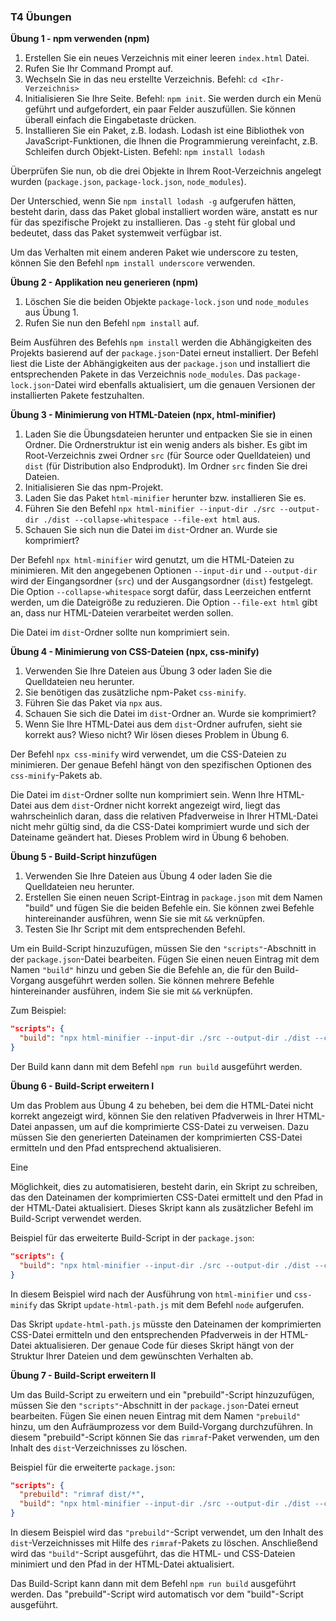 ### T4 Übungen

**Übung 1 - npm verwenden (npm)**

1. Erstellen Sie ein neues Verzeichnis mit einer leeren `index.html` Datei.
2. Rufen Sie Ihr Command Prompt auf.
3. Wechseln Sie in das neu erstellte Verzeichnis. Befehl: `cd <Ihr-Verzeichnis>`
4. Initialisieren Sie Ihre Seite. Befehl: `npm init`. Sie werden durch ein Menü geführt und aufgefordert, ein paar Felder auszufüllen. Sie können überall einfach die Eingabetaste drücken.
5. Installieren Sie ein Paket, z.B. lodash. Lodash ist eine Bibliothek von JavaScript-Funktionen, die Ihnen die Programmierung vereinfacht, z.B. Schleifen durch Objekt-Listen. Befehl: `npm install lodash`

Überprüfen Sie nun, ob die drei Objekte in Ihrem Root-Verzeichnis angelegt wurden (`package.json`, `package-lock.json`, `node_modules`).

Der Unterschied, wenn Sie `npm install lodash -g` aufgerufen hätten, besteht darin, dass das Paket global installiert worden wäre, anstatt es nur für das spezifische Projekt zu installieren. Das `-g` steht für global und bedeutet, dass das Paket systemweit verfügbar ist.

Um das Verhalten mit einem anderen Paket wie underscore zu testen, können Sie den Befehl `npm install underscore` verwenden.
<br>

**Übung 2 - Applikation neu generieren (npm)**
1. Löschen Sie die beiden Objekte `package-lock.json` und `node_modules` aus Übung 1.
2. Rufen Sie nun den Befehl `npm install` auf.

Beim Ausführen des Befehls `npm install` werden die Abhängigkeiten des Projekts basierend auf der `package.json`-Datei erneut installiert. Der Befehl liest die Liste der Abhängigkeiten aus der `package.json` und installiert die entsprechenden Pakete in das Verzeichnis `node_modules`. Das `package-lock.json`-Datei wird ebenfalls aktualisiert, um die genauen Versionen der installierten Pakete festzuhalten.

**Übung 3 - Minimierung von HTML-Dateien (npx, html-minifier)**

1. Laden Sie die Übungsdateien herunter und entpacken Sie sie in einen Ordner. Die Ordnerstruktur ist ein wenig anders als bisher. Es gibt im Root-Verzeichnis zwei Ordner `src` (für Source oder Quelldateien) und `dist` (für Distribution also Endprodukt). Im Ordner `src` finden Sie drei Dateien.
2. Initialisieren Sie das npm-Projekt.
3. Laden Sie das Paket `html-minifier` herunter bzw. installieren Sie es.
4. Führen Sie den Befehl `npx html-minifier --input-dir ./src --output-dir ./dist --collapse-whitespace --file-ext html` aus.
5. Schauen Sie sich nun die Datei im `dist`-Ordner an. Wurde sie komprimiert?

Der Befehl `npx html-minifier` wird genutzt, um die HTML-Dateien zu minimieren. Mit den angegebenen Optionen `--input-dir` und `--output-dir` wird der Eingangsordner (`src`) und der Ausgangsordner (`dist`) festgelegt. Die Option `--collapse-whitespace` sorgt dafür, dass Leerzeichen entfernt werden, um die Dateigröße zu reduzieren. Die Option `--file-ext html` gibt an, dass nur HTML-Dateien verarbeitet werden sollen.

Die Datei im `dist`-Ordner sollte nun komprimiert sein.

**Übung 4 - Minimierung von CSS-Dateien (npx, css-minify)**

1. Verwenden Sie Ihre Dateien aus Übung 3 oder laden Sie die Quelldateien neu herunter.
2. Sie benötigen das zusätzliche npm-Paket `css-minify`.
3. Führen Sie das Paket via `npx` aus.
4. Schauen Sie sich die Datei im `dist`-Ordner an. Wurde sie komprimiert?
5. Wenn Sie Ihre HTML-Datei aus dem `dist`-Ordner aufrufen, sieht sie korrekt aus? Wieso nicht? Wir lösen dieses Problem in Übung 6.

Der Befehl `npx css-minify` wird verwendet, um die CSS-Dateien zu minimieren. Der genaue Befehl hängt von den spezifischen Optionen des `css-minify`-Pakets ab.

Die Datei im `dist`-Ordner sollte nun komprimiert sein. Wenn Ihre HTML-Datei aus dem `dist`-Ordner nicht korrekt angezeigt wird, liegt das wahrscheinlich daran, dass die relativen Pfadverweise in Ihrer HTML-Datei nicht mehr gültig sind, da die CSS-Datei komprimiert wurde und sich der Dateiname geändert hat. Dieses Problem wird in Übung 6 behoben.

**Übung 5 - Build-Script hinzufügen**

1. Verwenden Sie Ihre Dateien aus Übung 4 oder laden Sie die Quelldateien neu herunter.
2. Erstellen Sie einen neuen Script-Eintrag in `package.json` mit dem Namen "build" und fügen Sie die beiden Befehle ein. Sie können zwei Befehle hintereinander ausführen, wenn Sie sie mit `&&` verknüpfen.
3. Testen Sie Ihr Script mit dem entsprechenden Befehl.

Um ein Build-Script hinzuzufügen, müssen Sie den `"scripts"`-Abschnitt in der `package.json`-Datei bearbeiten. Fügen Sie einen neuen Eintrag mit dem Namen `"build"` hinzu und geben Sie die Befehle an, die für den Build-Vorgang ausgeführt werden sollen. Sie können mehrere Befehle hintereinander ausführen, indem Sie sie mit `&&` verknüpfen.

Zum Beispiel:
```json
"scripts": {
  "build": "npx html-minifier --input-dir ./src --output-dir ./dist --collapse-whitespace --file-ext html && npx css-minify"
}
```

Der Build kann dann mit dem Befehl `npm run build` ausgeführt werden.

**Übung 6 - Build-Script erweitern I**

Um das Problem aus Übung 4 zu beheben, bei dem die HTML-Datei nicht korrekt angezeigt wird, können Sie den relativen Pfadverweis in Ihrer HTML-Datei anpassen, um auf die komprimierte CSS-Datei zu verweisen. Dazu müssen Sie den generierten Dateinamen der komprimierten CSS-Datei ermitteln und den Pfad entsprechend aktualisieren.

Eine

Möglichkeit, dies zu automatisieren, besteht darin, ein Skript zu schreiben, das den Dateinamen der komprimierten CSS-Datei ermittelt und den Pfad in der HTML-Datei aktualisiert. Dieses Skript kann als zusätzlicher Befehl im Build-Script verwendet werden.

Beispiel für das erweiterte Build-Script in der `package.json`:
```json
"scripts": {
  "build": "npx html-minifier --input-dir ./src --output-dir ./dist --collapse-whitespace --file-ext html && npx css-minify && node update-html-path.js"
}
```

In diesem Beispiel wird nach der Ausführung von `html-minifier` und `css-minify` das Skript `update-html-path.js` mit dem Befehl `node` aufgerufen.

Das Skript `update-html-path.js` müsste den Dateinamen der komprimierten CSS-Datei ermitteln und den entsprechenden Pfadverweis in der HTML-Datei aktualisieren. Der genaue Code für dieses Skript hängt von der Struktur Ihrer Dateien und dem gewünschten Verhalten ab.

**Übung 7 - Build-Script erweitern II**

Um das Build-Script zu erweitern und ein "prebuild"-Script hinzuzufügen, müssen Sie den `"scripts"`-Abschnitt in der `package.json`-Datei erneut bearbeiten. Fügen Sie einen neuen Eintrag mit dem Namen `"prebuild"` hinzu, um den Aufräumprozess vor dem Build-Vorgang durchzuführen. In diesem "prebuild"-Script können Sie das `rimraf`-Paket verwenden, um den Inhalt des `dist`-Verzeichnisses zu löschen.

Beispiel für die erweiterte `package.json`:
```json
"scripts": {
  "prebuild": "rimraf dist/*",
  "build": "npx html-minifier --input-dir ./src --output-dir ./dist --collapse-whitespace --file-ext html && npx css-minify && node update-html-path.js"
}
```

In diesem Beispiel wird das `"prebuild"`-Script verwendet, um den Inhalt des `dist`-Verzeichnisses mit Hilfe des `rimraf`-Pakets zu löschen. Anschließend wird das `"build"`-Script ausgeführt, das die HTML- und CSS-Dateien minimiert und den Pfad in der HTML-Datei aktualisiert.

Das Build-Script kann dann mit dem Befehl `npm run build` ausgeführt werden. Das "prebuild"-Script wird automatisch vor dem "build"-Script ausgeführt.